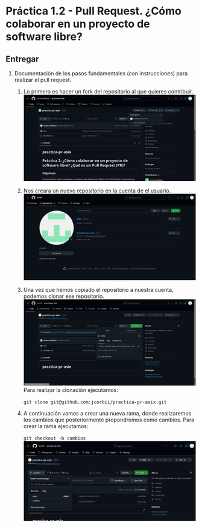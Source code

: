 # Práctica 1.2 - Pull Request. ¿Cómo colaborar en un proyecto de software libre?

## Entregar

1. Documentación de los pasos fundamentales (con instrucciones) para realizar el pull request.
   1. Lo primero es hacer un fork del repositorio al que quieres contribuir.
   ![alt text](<Captura desde 2024-09-20 19-45-28.png>)
   2. Nos creara un nuevo repositorio en la cuenta de el usuario.
   ![alt text](<Captura desde 2024-09-20 19-49-47.png>)  
   3. Una vez que hemos copiado el repositorio a nuestra cuenta, podemos clonar ese repositorio.
   ![alt text](<Captura desde 2024-09-20 19-51-50.png>)
   Para realizar la clonación ejecutamos:

      ` git clone git@github.com:jcorbii/practica-pr-asix.git `

   5. A continuación vamos a crear una nueva rama, donde realizaremos los cambios que posteriormente propondremos como cambios. Para crear la rama ejecutamos:
   
      ` git checkout -b cambios `
      ![alt text](image.png)

